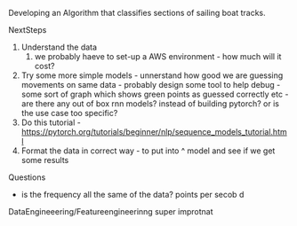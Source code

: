 Developing an Algorithm that classifies sections of sailing boat tracks. 


NextSteps
1. Understand the data
    1. we probably haeve to set-up a AWS environment - how much will it cost? 
2. Try some more simple models - unnerstand how good we are guessing movements on same data - probably design some tool to help debug - some sort of graph which shows green points as guessed correctly etc - are there any out of box rnn models? instead of building pytorch? or is the use case too specific?
2. Do this tutorial - https://pytorch.org/tutorials/beginner/nlp/sequence_models_tutorial.html
3. Format the data in correct way - to put into ^ model and see if we get some results 


<!-- Things that need to be understood from sailing coach:
1. How will the results be used? Are false positives worse than false negatvies etc?
2. We need more balanced data

Technical Questions:
1. DataCleaning 
    1. Best way to standardize each file.
        * Standardize Longitude and Latitude (Unsure if subtract mean and standard deviation is the best way).
        * Sog - speed (unsure what the best way to standardize)
        * Cog any chance we can get angle from wind?
        * Other features should be removed.

Understand what the estimator is predicting as in what categories it is bad at predicting.  -->


Questions
* is the frequency all the same of the data? points per secob d


DataEngineeering/Featureengineerinng super improtnat 
